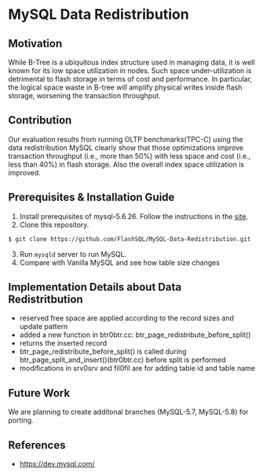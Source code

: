 # MySQL Data Redistribution

## Motivation
While B-Tree is a ubiquitous index structure used in managing data, it is well known for its low space utilization in nodes. Such space under-utilization is detrimental to flash storage in terms of cost and performance. In particular, the logical space waste in B-tree will amplify physical writes inside flash storage, worsening the transaction throughput. 

## Contribution
Our evaluation results from running OLTP benchmarks(TPC-C) using the data redistribution MySQL clearly show that those optimizations improve transaction throughput (i.e., more than 50%) with less space and cost (i.e., less than 40%) in flash storage. Also the overall index space utilization is improved.



## Prerequisites & Installation Guide

1. Install prerequisites of mysql-5.6.26. Follow the instructions in the [site](https://github.com/LeeBohyun/mysql-tpcc/blob/master/installation_guide/multi-mysql-tpcc.md).
2. Clone this repository.
```bash
$ git clone https://github.com/FlashSQL/MySQL-Data-Redistribution.git
```
3. Run ``mysqld`` server to run MySQL.
4. Compare with Vanilla MySQL and see how table size changes



## Implementation Details about Data Redistritbution
- reserved free space are applied according to the record sizes and update pattern
- added a new function in btr0btr.cc: btr_page_redistribute_before_split()
- returns the inserted record
- btr_page_redistribute_before_split() is called during btr_page_split_and_insert()(btr0btr.cc) before split is performed
- modifications in srv0srv and fil0fil are for adding table id and table name

## Future Work
We are planning to create additonal branches (MySQL-5.7, MySQL-5.8) for porting.

## References
- https://dev.mysql.com/
